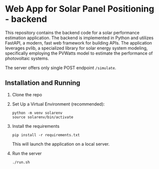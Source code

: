# Web App for Solar Panel Positioning - backend

This repository contains the backend code for a solar performance estimation application. The backend is implemented in Python and utilizes FastAPI, a modern, fast web framework for building APIs. The application leverages pvlib, a specialized library for solar energy system modeling, specifically employing the PVWatts model to estimate the performance of photovoltaic systems.

The server offers only single POST endpoint `/simulate`.


## Installation and Running
1. Clone the repo
2. Set Up a Virtual Environment (recommended):

    ```
    python -m venv solarenv
    source solarenv/bin/activate
    ```
3. Install the requirements

    `pip install -r requirements.txt`

    This will launch the application on a local server.

5. Run the server

    `./run.sh`